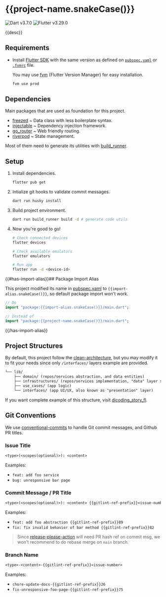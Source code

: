 # {{project-name.snakeCase()}}

[dart-badge]:
  https://img.shields.io/badge/SDK-^3.7.0-red?style=flat&logo=dart&logoColor=2cb8f7&labelColor=333333&color=01579b
[fl-badge]:
  https://img.shields.io/badge/SDK-^3.29.0-red?style=flat&logo=flutter&logoColor=2cb8f7&labelColor=333333&color=01579b

![Dart v3.7.0][dart-badge] ![Flutter v3.29.0][fl-badge]

{{desc}}

## Requirements

[fl-archive]: https://docs.flutter.dev/release/archive
[fvm]: https://fvm.app/documentation

- Install [Flutter SDK][fl-archive] with the same version as defined on
  [`pubspec.yaml`](pubspec.yaml) or [`.fvmrc`](.fvmrc) file.

  You may use [fvm] (Flutter Version Manager) for easy installation.

  ```sh
  fvm use prod
  ```

## Dependencies

Main packages that are used as foundation for this project.

[build_runner]: https://pub.dev/packages/build_runner
[injectable]: https://pub.dev/packages/injectable
[freezed]: https://pub.dev/packages/freezed
[go_router]: https://pub.dev/packages/go_router
[riverpod]: https://riverpod.dev

- [freezed] ~ Data class with less boilerplate syntax.
- [injectable] ~ Dependency injection framework.
- [go_router] ~ Web friendly routing.
- [riverpod] ~ State management.

Most of them need to generate its utilities with [build_runner].

## Setup

1. Install dependencies.

   ```sh
   flutter pub get
   ```

2. Intialize git hooks to validate commit messages.

   ```sh
   dart run husky install
   ```

3. Build project environment.

   ```sh
   dart run build_runner build -d # generate code utils
   ```

4. Now you're good to go!

   ```sh
   # Check connected devices
   flutter devices

   # Check available emulators
   flutter emulators

   # Run app
   flutter run -d <device-id>
   ```

{{#has-import-alias}}## Package Import Alias

[pubspec.yaml]: ./pubspec.yaml

This project modified its name in [pubspec.yaml] to
`{{import-alias.snakeCase()}}`, so default package import won't work.

```dart
// Do
import "package:{{import-alias.snakeCase()}}/main.dart";

// Instead of
import "package:{{project-name.snakeCase()}}/main.dart";
```

{{/has-import-alias}}

## Project Structures

[clean-architecture]:
  https://medium.com/@DrunknCode/clean-architecture-simplified-and-in-depth-guide-026333c54454

By default, this project follow the [clean-architecture], but you may modify it
to fit your needs since only `/interfaces/` layers example are provided.

```txt
└── lib/
    ├── domain/ (repos/services abstraction, and data entities)
    ├── infrastructures/ (repos/services implementation, "data" layer stored here too)
    ├── use_cases/ (app logic)
    └── interfaces/ (app UI/UX, also known as "presentation" layer)
```

[dicoding_story_fl]: https://github.com/KeidsID/dicoding_story_fl

If you want complete example of this structure, visit [dicoding_story_fl].

## Git Conventions

[conventional-commits]: https://www.conventionalcommits.org
[release-please-action]: https://github.com/googleapis/release-please-action

We use [conventional-commits] to handle Git commit messages, and Github PR
titles.

### Issue Title

```txt
<type>(<scopes(optional)>): <content>
```

Examples:

- `feat: add foo service`
- `bug: unresponsive bar page`

### Commit Message / PR Title

```txt
<type>(<scopes(optional)>): <content> {{gitlint-ref-prefix}}<issue-number>
```

Examples:

- `feat: add foo abstraction {{gitlint-ref-prefix}}89`
- `fix: fix invalid behavior of bar method {{gitlint-ref-prefix}}82`

> Since [release-please-action] will need PR hash ref on commit msg, we won't
> recommend to do rebase merge on `main` branch.

### Branch Name

```txt
<type>-<content>-{{gitlint-ref-prefix}}<issue-number>
```

Examples:

- `chore-update-docs-{{gitlint-ref-prefix}}26`
- `fix-unresponsive-foo-page-{{gitlint-ref-prefix}}75`
